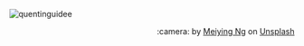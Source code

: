 ![quentinguidee](https://user-images.githubusercontent.com/12123721/212741129-145566ea-9d5e-4a54-a707-1b16a764822d.png)

<p align="right">
  :camera: by <a href="https://unsplash.com/@meiying?utm_source=unsplash&utm_medium=referral&utm_content=creditCopyText">Meiying Ng</a> on <a href="https://unsplash.com/fr/s/photos/pink?utm_source=unsplash&utm_medium=referral&utm_content=creditCopyText">Unsplash</a>
</p>
